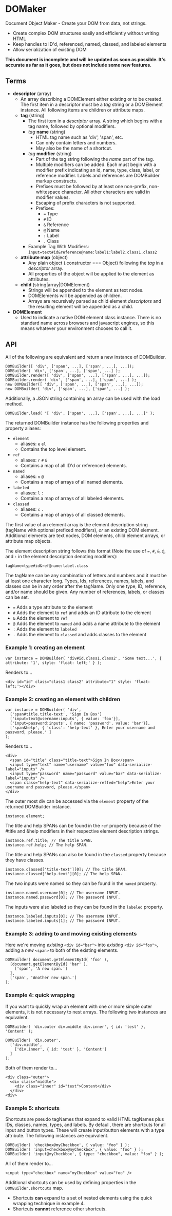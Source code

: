 DOMaker
==========

Document Object Maker - Create your DOM from data, not strings.

* Create complex DOM structures easily and efficiently without writing HTML
* Keep handles to ID'd, referenced, named, classed, and labeled elements
* Allow serialization of existing DOM

__This document is incomplete and will be updated as soon as possible. It's accurate as far as it goes, but does not include some new features.__

Terms
-----

* __descriptor__ (array)
    * An array describing a DOMElement either existing or to be created. The first item in a descriptor must be a _tag_ string or a DOMElement instance. All following items are children or attribute maps.
    * __tag__ (string)
        * The first item in a _descriptor_ array. A string which begins with a tag name, followed by optional modifiers.
        * _tag_ __name__ (string)
            * HTML tag name such as 'div', 'span', etc.
            * Can only contain letters and numbers.
            * May also be the name of a shortcut.
        * _tag_ __modifier__ (string)
            * Part of the tag string following the _name_ part of the tag.
            * Multiple modifiers can be added. Each must begin with a modifier prefix indicating an id, name, type, class, label, or reference modifier. Labels and references are DOMBuilder markup constructs.
            * Prefixes must be followed by at least one non-prefix, non-whitespace character. All other characters are valid in modifier values.
            * Escaping of prefix characters is not supported.
            * Prefixes:
                * `=` Type
                * `#` ID
                * `&` Reference
                * `@` Name
                * `:` Label
                * `.` Class
        * Example Tag With Modifiers: `input=text#id&reference@name:label1:label2.class1.class2`
    * __attribute map__ (object)
        * Any plain object (.constructor === Object) following the _tag_ in a _descriptor_ array.
        * All properties of the object will be applied to the element as attributes.
    * __child__ (string|array|DOMElement)
        * Strings will be appended to the element as text nodes.
        * DOMElements will be appended as children.
        * Arrays are recursively parsed as child element _descriptors_ and the resulting element will be appended as a child.
* __DOMElement__
    * Used to indicate a native DOM element class instance. There is no standard name across browsers and javascript engines, so this means whatever your environment chooses to call it.

API
---

All of the following are equivalent and return a new instance of DOMBuilder.

    DOMBuilder([ 'div', ['span', ...], ['span', ...], ...]);
    DOMBuilder( 'div', ['span', ...], ['span', ...] );
    DOMBuilder.render([ 'div', ['span', ...], ['span', ...], ...]);
    DOMBuilder.render( 'div', ['span', ...], ['span', ...] );
    new DOMBuilder([ 'div', ['span', ...], ['span', ...], ...]);
    new DOMBuilder( 'div', ['span', ...], ['span', ...] );

Additionally, a JSON string containing an array can be used with the load method.

    DOMBuilder.load( "[ 'div', ['span', ...], ['span', ...], ...]" );

The returned DOMBuilder instance has the following properties and property aliases:

* `element`
    * aliases: `e` `el`
    * Contains the top level element.
* `ref`
    * aliases: `r` `#` `&`
    * Contains a map of all ID'd or referenced elements.
* `named`
    * aliases: `n` `@`
    * Contains a map of arrays of all named elements.
* `labeled`
    * aliases: `l` `:`
    * Contains a map of arrays of all labeled elements.
* `classed`
    * aliases: `c` `.`
    * Contains a map of arrays of all classed elements.

The first value of an element array is the element description string (tagName with optional prefixed modifiers), *or* an existing DOM element. Additional elements are text nodes, DOM elements, child element arrays, or attribute map objects.

The element description string follows this format (Note the use of `=`, `#`, `&`, `@`, and `:` in the element description denoting modifiers):

    tagName=type#id&ref@name:label.class

The tagName can be any combination of letters and numbers and it must be at least one character long. Types, Ids, references, names, labels, and classes can be in any order after the tagName. Only one type, ID, reference, and/or name should be given. Any number of references, labels, or classes can be set.

* `=` Adds a type attribute to the element
* `#` Adds the element to `ref` and adds an ID attribute to the element
* `&` Adds the element to `ref`
* `@` Adds the element to `named` and adds a name attribute to the element
* `:` Adds the element to `labeled`
* `.` Adds the element to `classed` and adds classes to the element

### Example 1: creating an element

    var instance = DOMBuilder( 'div#id.class1.class2', 'Some text...', { attribute: '1', style: 'float: left;' } );

Renders to...

    <div id="id" class="class1 class2" attribute="1" style: 'float: left;'></div>

### Example 2: creating an element with children

    var instance = DOMBuilder( 'div',
      ['span#title.title-text', 'Sign In Box']
      ['input=text@username:inputs', { value: 'foo'}],
      ['input=password:inputs', { name: 'password', value: 'bar'}],
      ['span&help', { 'class': 'help-text' }, Enter your username and password, please.' ]
    );

Renders to...

    <div>
      <span id="title" class="title-text">Sign In Box</span>
      <input type="text" name="username" value="foo" data-serialize-label="inputs" />
      <input type="password" name="password" value="bar" data-serialize-label="inputs" />
      <span class="help-text" data-serialize-reffed="help">Enter your username and password, please.</span>
    </div>

The outer most div can be accessed via the `element` property of the returned DOMBuilder instance.

    instance.element;

The title and help SPANs can be found in the `ref` property because of the #title and &help modifiers in their respective element description strings.

    instance.ref.title; // The title SPAN.
    instance.ref.help; // The help SPAN.

The title and help SPANs can also be found in the `classed` property because they have classes.

    instance.classed['title-text'][0]; // The title SPAN.
    instance.classed['help-text'][0]; // The help SPAN.

The two inputs were named so they can be found in the `named` property.

    instance.named.username[0]; // The username INPUT.
    instance.named.password[0]; // The password INPUT.

The inputs were also labeled so they can be found in the `labeled` property.

    instance.labeled.inputs[0]; // The username INPUT.
    instance.labeled.inputs[1]; // The password INPUT.

### Example 3: adding to and moving existing elements

Here we're moving *existing* `<div id="bar">` into *existing* `<div id="foo">`, adding a *new* `<span>` to both of the existing elements.

    DOMBuilder( document.getElementById( 'foo' ),
      [document.getElementById( 'bar' ),
        ['span', 'A new span.']
      ],
      ['span', 'Another new span.']
    );

### Example 4: quick wrapping

If you want to quickly wrap an element with one or more simple outer elements, it is not necessary to nest arrays. The following two instances are equivalent.

    DOMBuilder( 'div.outer div.middle div.inner', { id: 'test' }, 'Content' );

    DOMBuilder( 'div.outer',
      ['div.middle',
        ['div.inner', { id: 'test' }, 'Content']
      ]
    );

Both of them render to...

    <div class="outer">
      <div class="middle">
        <div class="inner" id="test">Content</div>
      </div>
    <div>

### Example 5: shortcuts

Shortcuts are pseudo tagNames that expand to valid HTML tagNames plus IDs, classes, names, types, and labels. By defaul , there are shortcuts for all input and button types. These will create input/button elements with a type attribute. The following instances are equivalent.

    DOMBuilder( 'checkbox@myCheckbox', { value: "foo" } );
    DOMBuilder( 'input=checkbox@myCheckbox', { value: "foo" } );
    DOMBuilder( 'input@myCheckbox', { type: "checkbox", value: "foo" } );

All of them render to...

    <input type="checkbox" name="myCheckbox" value="foo" />

Additional shortcuts can be used by defining properties in the `DOMBuilder.shortcuts` map.

* Shortcuts **can** expand to a set of nested elements using the quick
  wrapping technique in example 4.
* Shortcuts **cannot** reference other shortcuts.
